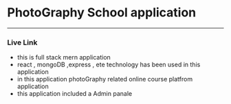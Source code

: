 # PhotoGraphy School application
---------------------------------

### Live Link


* this is full stack mern application
* react , mongoDB ,express , ete technology has been used in this application 
* in this application photoGraphy related online course platfrom application 
* this application included a Admin panale